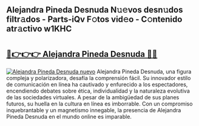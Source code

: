 ## Alejandra Pineda Desnuda N𝚞𝚎vos desn𝚞dos filtr𝚊dos - Parts-iQv F𝚘tos vid𝚎o - C𝚘ntenido atr𝚊ctivo w1KHC

# <h2><a href="http://mb2sg8l.tromn.icu/?c=Alejandra+Pineda+Desnuda">🔗👉👉👉 Alejandra Pineda Desnuda 🔗🔗</a></h2>

[![Alejandra Pineda Desnuda nuevo](https://i.imgur.com/pEAQMta.gif)](http://mb2sg8l.tromn.icu/?c=Alejandra+Pineda+Desnuda)
Alejandra Pineda Desnuda, una figura compleja y polarizadora, desafía la comprensión fácil. Su innovador estilo de comunicación en línea ha cautivado y enfurecido a los espectadores, encendiendo debates sobre ética, individualidad y la naturaleza evolutiva de las sociedades virtuales. A pesar de la ambigüedad de sus planes futuros, su huella en la cultura en línea es imborrable. Con un compromiso inquebrantable y un magnetismo innegable, la presencia de Alejandra Pineda Desnuda en el mundo online es imparable.
